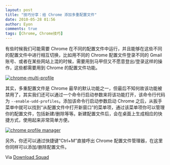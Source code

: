 ```yaml
---
layout: post
title: "技巧分享：给 Chrome 添加多重配置文件"
date: 2010-05-28 01:56
author: Eyon
comments: true
tags: [Chrome, Chrome技巧]
---
```

有些时候我们可能需要 Chrome 在不同的配置文件中运行，并且能够在这些不同的配置文件中进行相互切换，比如用不同的 Chrome 配置文件登录不同的 Gmail 账号、或者在某些网站上混的时候，需要用到马甲但又不愿意登出/登录这样的操作，这些都需要用到 Chrome 的配置文件功能。

<a href="http://img.chromi.org/2010/05/chrome-multi-profile.jpg">![](http://img.chromi.org/2010/05/chrome-multi-profile-550x247.jpg "chrome-multi-profile")</a>

其实，多重配置文件是 Chrome 最早的默认功能之一，但最后不知何故该功能被禁用了，其实我们还可以通过一个命令行启动参数来将该功能打开，该命令行代码为 `--enable-udd-profiles`。添加该命令行启动参数启动 Chrome 之后，从扳手菜单中就可以找到“从配置文件中打开新窗口”的菜单项，通过该菜单项你可以管理你的配置文件，包括新建/删除等等。新建配置文件后，会在桌面上生成相应的快捷方式，使用起来非常简单方便。

<a href="http://img.chromi.org/2010/05/chrome-profile-manager.png">![](http://img.chromi.org/2010/05/chrome-profile-manager.png "chrome profile manager")</a>

另外，你还可以通过快捷键“Ctrl+M”直接呼出 Chrome 配置文件管理器，在这里你同样可以添加/删除配置文件。

Via [Download Squad](http://www.downloadsquad.com/2010/05/27/how-to-create-and-use-multiple-profiles-in-google-chrome/)
